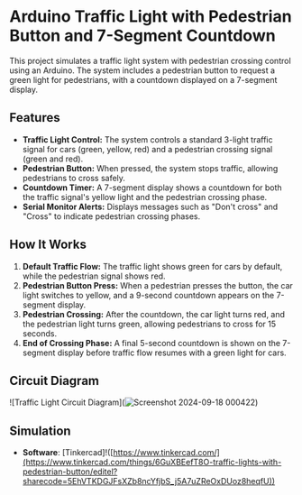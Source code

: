 # Arduino Traffic Light with Pedestrian Button and 7-Segment Countdown

This project simulates a traffic light system with pedestrian crossing control using an Arduino. The system includes a pedestrian button to request a green light for pedestrians, with a countdown displayed on a 7-segment display.


## Features
- **Traffic Light Control:** The system controls a standard 3-light traffic signal for cars (green, yellow, red) and a pedestrian crossing signal (green and red).
- **Pedestrian Button:** When pressed, the system stops traffic, allowing pedestrians to cross safely.
- **Countdown Timer:** A 7-segment display shows a countdown for both the traffic signal's yellow light and the pedestrian crossing phase.
- **Serial Monitor Alerts:** Displays messages such as "Don't cross" and "Cross" to indicate pedestrian crossing phases.

## How It Works
1. **Default Traffic Flow:** The traffic light shows green for cars by default, while the pedestrian signal shows red.
2. **Pedestrian Button Press:** When a pedestrian presses the button, the car light switches to yellow, and a 9-second countdown appears on the 7-segment display.
3. **Pedestrian Crossing:** After the countdown, the car light turns red, and the pedestrian light turns green, allowing pedestrians to cross for 15 seconds.
4. **End of Crossing Phase:** A final 5-second countdown is shown on the 7-segment display before traffic flow resumes with a green light for cars.

## Circuit Diagram

![Traffic Light Circuit Diagram](![Screenshot 2024-09-18 000422](https://github.com/user-attachments/assets/f58a0ab6-cdef-4a61-93f5-971469253771))


## Simulation

- **Software**: [Tinkercad]!([https://www.tinkercad.com/](https://www.tinkercad.com/things/6GuXBEefT8O-traffic-lights-with-pedestrian-button/editel?sharecode=5EhVTKDGJFsXZb8ncYfjbS_j5A7uZReOxDUoz8heqfU)) 

